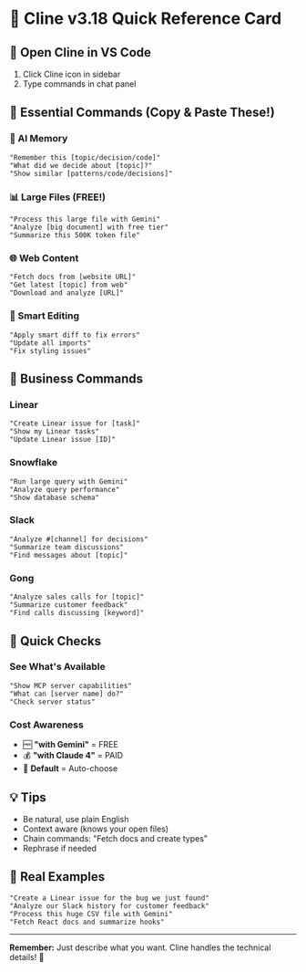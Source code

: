# 🎯 Cline v3.18 Quick Reference Card

## 🚀 Open Cline in VS Code
1. Click Cline icon in sidebar
2. Type commands in chat panel

## 💬 Essential Commands (Copy & Paste These!)

### 📝 AI Memory
```
"Remember this [topic/decision/code]"
"What did we decide about [topic]?"
"Show similar [patterns/code/decisions]"
```

### 📊 Large Files (FREE!)
```
"Process this large file with Gemini"
"Analyze [big document] with free tier"
"Summarize this 500K token file"
```

### 🌐 Web Content
```
"Fetch docs from [website URL]"
"Get latest [topic] from web"
"Download and analyze [URL]"
```

### 🔧 Smart Editing
```
"Apply smart diff to fix errors"
"Update all imports"
"Fix styling issues"
```

## 🏢 Business Commands

### Linear
```
"Create Linear issue for [task]"
"Show my Linear tasks"
"Update Linear issue [ID]"
```

### Snowflake
```
"Run large query with Gemini"
"Analyze query performance"
"Show database schema"
```

### Slack
```
"Analyze #[channel] for decisions"
"Summarize team discussions"
"Find messages about [topic]"
```

### Gong
```
"Analyze sales calls for [topic]"
"Summarize customer feedback"
"Find calls discussing [keyword]"
```

## 🚦 Quick Checks

### See What's Available
```
"Show MCP server capabilities"
"What can [server name] do?"
"Check server status"
```

### Cost Awareness
- 🆓 **"with Gemini"** = FREE
- 💰 **"with Claude 4"** = PAID
- 🤖 **Default** = Auto-choose

## 💡 Tips
- Be natural, use plain English
- Context aware (knows your open files)
- Chain commands: "Fetch docs and create types"
- Rephrase if needed

## 🎨 Real Examples
```
"Create a Linear issue for the bug we just found"
"Analyze our Slack history for customer feedback"
"Process this huge CSV file with Gemini"
"Fetch React docs and summarize hooks"
```

---
**Remember:** Just describe what you want. Cline handles the technical details! 🚀
